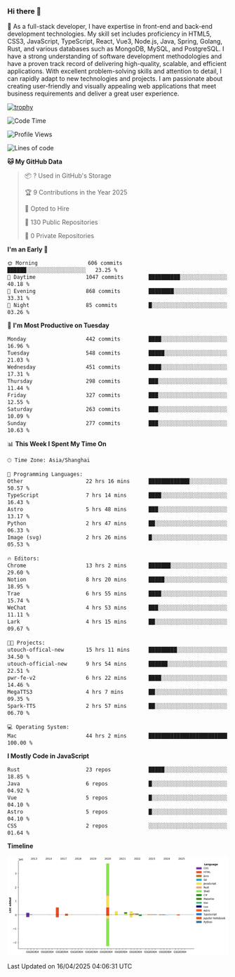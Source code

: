 ### Hi there 👋

🌱 As a full-stack developer, I have expertise in front-end and back-end development technologies. My skill set includes proficiency in HTML5, CSS3, JavaScript, TypeScript, React, Vue3, Node.js, Java, Spring, Golang, Rust, and various databases such as MongoDB, MySQL, and PostgreSQL. I have a strong understanding of software development methodologies and have a proven track record of delivering high-quality, scalable, and efficient applications. With excellent problem-solving skills and attention to detail, I can rapidly adapt to new technologies and projects. I am passionate about creating user-friendly and visually appealing web applications that meet business requirements and deliver a great user experience.

[![trophy](https://github-profile-trophy.vercel.app/?username=elton&rank=SECRET,SSS,SS,S,AAA,AA,A&theme=onedark&no-frame=true&margin-w=10)](https://github.com/ryo-ma/github-profile-trophy)

<!--START_SECTION:waka-->
![Code Time](http://img.shields.io/badge/Code%20Time-1%2C543%20hrs%2053%20mins-blue)

![Profile Views](http://img.shields.io/badge/Profile%20Views-0-blue)

![Lines of code](https://img.shields.io/badge/From%20Hello%20World%20I%27ve%20Written-5.6%20million%20lines%20of%20code-blue)

**🐱 My GitHub Data** 

> 📦 ? Used in GitHub's Storage 
 > 
> 🏆 9 Contributions in the Year 2025
 > 
> 💼 Opted to Hire
 > 
> 📜 130 Public Repositories 
 > 
> 🔑 0 Private Repositories 
 > 
**I'm an Early 🐤** 

```text
🌞 Morning                606 commits         ██████░░░░░░░░░░░░░░░░░░░   23.25 % 
🌆 Daytime                1047 commits        ██████████░░░░░░░░░░░░░░░   40.18 % 
🌃 Evening                868 commits         ████████░░░░░░░░░░░░░░░░░   33.31 % 
🌙 Night                  85 commits          █░░░░░░░░░░░░░░░░░░░░░░░░   03.26 % 
```
📅 **I'm Most Productive on Tuesday** 

```text
Monday                   442 commits         ████░░░░░░░░░░░░░░░░░░░░░   16.96 % 
Tuesday                  548 commits         █████░░░░░░░░░░░░░░░░░░░░   21.03 % 
Wednesday                451 commits         ████░░░░░░░░░░░░░░░░░░░░░   17.31 % 
Thursday                 298 commits         ███░░░░░░░░░░░░░░░░░░░░░░   11.44 % 
Friday                   327 commits         ███░░░░░░░░░░░░░░░░░░░░░░   12.55 % 
Saturday                 263 commits         ███░░░░░░░░░░░░░░░░░░░░░░   10.09 % 
Sunday                   277 commits         ███░░░░░░░░░░░░░░░░░░░░░░   10.63 % 
```


📊 **This Week I Spent My Time On** 

```text
🕑︎ Time Zone: Asia/Shanghai

💬 Programming Languages: 
Other                    22 hrs 16 mins      █████████████░░░░░░░░░░░░   50.57 % 
TypeScript               7 hrs 14 mins       ████░░░░░░░░░░░░░░░░░░░░░   16.43 % 
Astro                    5 hrs 48 mins       ███░░░░░░░░░░░░░░░░░░░░░░   13.17 % 
Python                   2 hrs 47 mins       ██░░░░░░░░░░░░░░░░░░░░░░░   06.33 % 
Image (svg)              2 hrs 26 mins       █░░░░░░░░░░░░░░░░░░░░░░░░   05.53 % 

🔥 Editors: 
Chrome                   13 hrs 2 mins       ███████░░░░░░░░░░░░░░░░░░   29.60 % 
Notion                   8 hrs 20 mins       █████░░░░░░░░░░░░░░░░░░░░   18.95 % 
Trae                     6 hrs 55 mins       ████░░░░░░░░░░░░░░░░░░░░░   15.74 % 
WeChat                   4 hrs 53 mins       ███░░░░░░░░░░░░░░░░░░░░░░   11.11 % 
Lark                     4 hrs 15 mins       ██░░░░░░░░░░░░░░░░░░░░░░░   09.67 % 

🐱‍💻 Projects: 
utouch-offical-new       15 hrs 11 mins      █████████░░░░░░░░░░░░░░░░   34.50 % 
utouch-official-new      9 hrs 54 mins       ██████░░░░░░░░░░░░░░░░░░░   22.51 % 
pwr-fe-v2                6 hrs 22 mins       ████░░░░░░░░░░░░░░░░░░░░░   14.46 % 
MegaTTS3                 4 hrs 7 mins        ██░░░░░░░░░░░░░░░░░░░░░░░   09.35 % 
Spark-TTS                2 hrs 57 mins       ██░░░░░░░░░░░░░░░░░░░░░░░   06.70 % 

💻 Operating System: 
Mac                      44 hrs 2 mins       █████████████████████████   100.00 % 
```

**I Mostly Code in JavaScript** 

```text
Rust                     23 repos            █████░░░░░░░░░░░░░░░░░░░░   18.85 % 
Java                     6 repos             █░░░░░░░░░░░░░░░░░░░░░░░░   04.92 % 
Vue                      5 repos             █░░░░░░░░░░░░░░░░░░░░░░░░   04.10 % 
Astro                    5 repos             █░░░░░░░░░░░░░░░░░░░░░░░░   04.10 % 
CSS                      2 repos             ░░░░░░░░░░░░░░░░░░░░░░░░░   01.64 % 
```



**Timeline**

![Lines of Code chart](https://raw.githubusercontent.com/elton/elton/main/assets/bar_graph.png)


 Last Updated on 16/04/2025 04:06:31 UTC
<!--END_SECTION:waka-->

<!--
**elton/elton** is a ✨ _special_ ✨ repository because its `README.md` (this file) appears on your GitHub profile.

Here are some ideas to get you started:

- 🔭 I’m currently working on ...
- 🌱 I’m currently learning ...
- 👯 I’m looking to collaborate on ...
- 🤔 I’m looking for help with ...
- 💬 Ask me about ...
- 📫 How to reach me: ...
- 😄 Pronouns: ...
- ⚡ Fun fact: ...
-->
